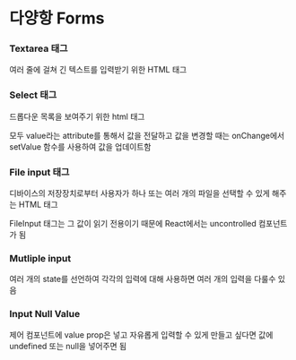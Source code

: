 # 다양항 Forms
### Textarea 태그
여러 줄에 걸쳐 긴 텍스트를 입력받기 위한 HTML 태그

### Select 태그
드롭다운 목록을 보여주기 위한 html 태그

모두 value라는 attribute를 통해서 값을 전달하고 값을 변경할 때는 onChange에서 setValue 함수를 사용하여 값을 업데이트함

### File input 태그
디바이스의 저장장치로부터 사용자가 하나 또는 여러 개의 파일을 선택할 수 있게 해주는 HTML 태그

FileInput 태그는 그 값이 읽기 전용이기 때문에 React에서는 uncontrolled 컴포넌트가 됨

### Mutliple input
여러 개의 state를 선언하여 각각의 입력에 대해 사용하면 여러 개의 입력을 다룰수 있음

### Input Null Value
제어 컴포넌트에 value prop은 넣고 자유롭게 입력할 수 있게 만들고 싶다면 값에 undefined 또는 null을 넣어주면 됨
